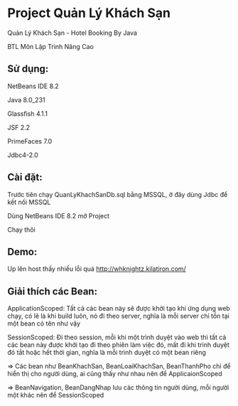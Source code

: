 # Project Quản Lý Khách Sạn

Quản Lý Khách Sạn - Hotel Booking By Java

BTL Môn Lập Trình Nâng Cao

## Sử dụng:

NetBeans IDE 8.2

Java 8.0_231

Glassfish 4.1.1

JSF 2.2

PrimeFaces 7.0

Jdbc4-2.0

## Cài đặt:

Trước tiên chạy QuanLyKhachSanDb.sql bằng MSSQL, ở đây dùng Jdbc để kết nối MSSQL

Dùng NetBeans IDE 8.2 mở Project

Chạy thôi

## Demo:

Up lên host thấy nhiều lỗi quá http://whknightz.kilatiron.com/


## Giải thích các Bean:

ApplicationScoped: Tất cả các bean này sẽ được khởi tạo khi ứng dụng web chạy, có lẽ là khi build luôn, nó đi theo server, nghĩa là mỗi server chỉ tồn tại một bean có tên như vậy

SessionScoped: Đi theo session, mỗi khi một trình duyệt vào web thì tất cả các bean này được khởi tạo đi theo phiên làm việc đó, mất đi khi trình duyệt đó tắt hoặc hết thời gian, nghĩa là mỗi trình duyệt có một bean riêng

=> Các bean như BeanKhachSan, BeanLoaiKhachSan, BeanThanhPho chỉ để hiển thị cho người dùng, ai cũng thấy như nhau nên để ApplicaionScoped

=> BeanNavigation, BeanDangNhap lưu các thông tin người dùng, mỗi người một khác nên để SessionScoped
